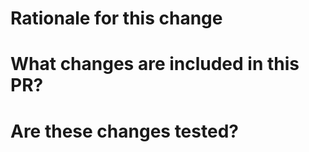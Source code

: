 # Rationale for this change



# What changes are included in this PR?



# Are these changes tested?

